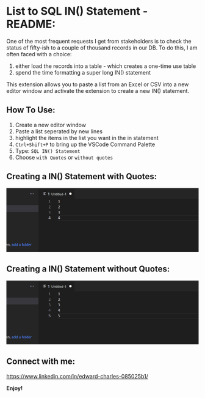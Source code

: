 # List to SQL IN() Statement -  README:
One of the most frequent requests I get from stakeholders is to check the status of fifty-ish to a couple of thousand records in our DB. To do this, I am often faced with a choice:
1. either load the records into a table - which creates a one-time use table 
2. spend the time formatting a super long IN() statement

This extension allows you to paste a list from an Excel or CSV into a new editor window and activate the extension to create a new IN() statement.

## How To Use:
1. Create a new editor window
2. Paste a list seperated by new lines
3. highlight the items in the list you want in the in statement
4. `Ctrl+Shift+P` to bring up the VSCode Command Palette
5. Type: `SQL IN() Statement`
6. Choose `with Quotes` or `without quotes`

## Creating a IN() Statement with Quotes:
![SQL IN Statement with Quotes](With_Quotes.gif)

##  Creating a IN() Statement without Quotes:
![SQL IN Statement with Quotes](Without_Quotes.gif)

## Connect with me:
https://www.linkedin.com/in/edward-charles-085025b1/

**Enjoy!**
